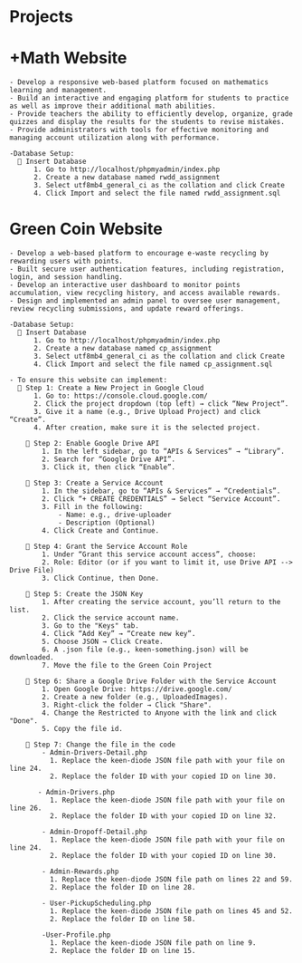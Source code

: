 # Projects
  # +Math Website 
    - Develop a responsive web-based platform focused on mathematics learning and management.
    - Build an interactive and engaging platform for students to practice as well as improve their additional math abilities. 
    - Provide teachers the ability to efficiently develop, organize, grade quizzes and display the results for the students to revise mistakes. 
    - Provide administrators with tools for effective monitoring and managing account utilization along with performance.

    -Database Setup:
      🔹 Insert Database
          1. Go to http://localhost/phpmyadmin/index.php
          2. Create a new database named rwdd_assignment
          3. Select utf8mb4_general_ci as the collation and click Create
          4. Click Import and select the file named rwdd_assignment.sql
      
    
  # Green Coin Website
    - Develop a web-based platform to encourage e-waste recycling by rewarding users with points.
    - Built secure user authentication features, including registration, login, and session handling.
    - Develop an interactive user dashboard to monitor points accumulation, view recycling history, and access available rewards.
    - Design and implemented an admin panel to oversee user management, review recycling submissions, and update reward offerings.

    -Database Setup:
      🔹 Insert Database
          1. Go to http://localhost/phpmyadmin/index.php
          2. Create a new database named cp_assignment
          3. Select utf8mb4_general_ci as the collation and click Create
          4. Click Import and select the file named cp_assignment.sql
    
    - To ensure this website can implement:
      🔹 Step 1: Create a New Project in Google Cloud
          1. Go to: https://console.cloud.google.com/
          2. Click the project dropdown (top left) → click “New Project”.
          3. Give it a name (e.g., Drive Upload Project) and click “Create”.
          4. After creation, make sure it is the selected project.

        🔹 Step 2: Enable Google Drive API
            1. In the left sidebar, go to “APIs & Services” → “Library”.
            2. Search for “Google Drive API”.
            3. Click it, then click “Enable”.

        🔹 Step 3: Create a Service Account
            1. In the sidebar, go to “APIs & Services” → “Credentials”.
            2. Click “+ CREATE CREDENTIALS” → Select “Service Account”.
            3. Fill in the following:
                - Name: e.g., drive-uploader
                - Description (Optional)
            4. Click Create and Continue.

        🔹 Step 4: Grant the Service Account Role
            1. Under “Grant this service account access”, choose:
            2. Role: Editor (or if you want to limit it, use Drive API --> Drive File)
            3. Click Continue, then Done.

        🔹 Step 5: Create the JSON Key
            1. After creating the service account, you’ll return to the list.
            2. Click the service account name.
            3. Go to the "Keys" tab.
            4. Click “Add Key” → “Create new key”.
            5. Choose JSON → Click Create.
            6. A .json file (e.g., keen-something.json) will be downloaded.
            7. Move the file to the Green Coin Project
        
        🔹 Step 6: Share a Google Drive Folder with the Service Account
            1. Open Google Drive: https://drive.google.com/
            2. Create a new folder (e.g., UploadedImages).
            3. Right-click the folder → Click "Share".
            4. Change the Restricted to Anyone with the link and click "Done".
            5. Copy the file id.

        🔹 Step 7: Change the file in the code
            - Admin-Drivers-Detail.php
              1. Replace the keen-diode JSON file path with your file on line 24.
              2. Replace the folder ID with your copied ID on line 30.

           - Admin-Drivers.php
              1. Replace the keen-diode JSON file path with your file on line 26.
              2. Replace the folder ID with your copied ID on line 32.
              
            - Admin-Dropoff-Detail.php
              1. Replace the keen-diode JSON file path with your file on line 24.
              2. Replace the folder ID with your copied ID on line 30.
              
            - Admin-Rewards.php
              1. Replace the keen-diode JSON file path on lines 22 and 59.
              2. Replace the folder ID on line 28.

            - User-PickupScheduling.php
              1. Replace the keen-diode JSON file path on lines 45 and 52.
              2. Replace the folder ID on line 58.

            -User-Profile.php
              1. Replace the keen-diode JSON file path on line 9.
              2. Replace the folder ID on line 15.

